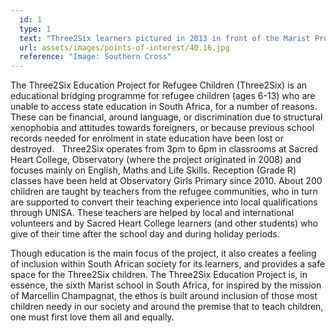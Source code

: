```yaml
---
  id: 1
  type: 1
  text: "Three2Six learners pictured in 2013 in front of the Marist Provincial Offices at Sacred Heart College."
  url: assets/images/points-of-interest/40.16.jpg
  reference: "Image: Southern Cross"
---
```

The Three2Six Education Project for Refugee Children (Three2Six) is an educational bridging programme for refugee children (ages 6-13) who are unable to access state education in South Africa, for a number of reasons. These can be financial, around language, or discrimination due to structural xenophobia and attitudes towards foreigners, or because previous school records needed for enrolment in state education have been lost or destroyed.
 
Three2Six operates from 3pm to 6pm in classrooms at Sacred Heart College, Observatory (where the project originated in 2008) and focuses mainly on English, Maths and Life Skills. Reception (Grade R) classes have been held at Observatory Girls Primary since 2010. About 200 children are taught by teachers from the refugee communities, who in turn are supported to convert their teaching experience into local qualifications through UNISA. These teachers are helped by local and international volunteers and by Sacred Heart College learners (and other students) who give of their time after the school day and during holiday periods.

Though education is the main focus of the project, it also creates a feeling of inclusion within South African society for its learners, and provides a safe space for the Three2Six children. The Three2Six Education Project is, in essence, the sixth Marist school in South Africa, for inspired by the mission of Marcellin Champagnat, the ethos is built around inclusion of those most children needy in our society and around the premise that to teach children, one must first love them all and equally.
        